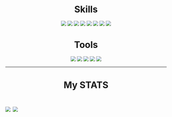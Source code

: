 <h1 align="center">Skills</h1>
<div align="center">
  <img src="https://img.shields.io/badge/-Python-yellow?style=for-the-badge&logo=python&logoColor=white"/>
  <img src="https://img.shields.io/badge/-C-orange?style=for-the-badge&logo=c&logoColor=white"/>
  <img src="https://img.shields.io/badge/-Java-1572B6?style=for-the-badge&logo=java&logoColor=white"/>
  <img src="https://img.shields.io/badge/-Arduino-1572B6?style=for-the-badge&logo=arduino&logoColor=white"/>
  <img src="https://img.shields.io/badge/assembly-%23ED8B00.svg?&style=for-the-badge&logo=automatic&logoColor=white"/>
  <img src="https://img.shields.io/badge/git%20-%FCC624.svg?&style=for-the-badge&logo=git&logoColor=white"/>
  <img src="https://img.shields.io/badge/HTML5-E34F26?style=for-the-badge&logo=html5&logoColor=white"/>
  <img src="https://img.shields.io/badge/CSS3-1572B6?style=for-the-badge&logo=css3&logoColor=white"/>
</div>
<h1 align="center">Tools</h1>
<div align="center">
  <img src="https://img.shields.io/static/v1?label=IDE&message=Eclipse&color=blue&logo=eclipse&style=for-the-badge&logoColor=coral">
  <img src="https://img.shields.io/static/v1?label=Distro&message=Arch&color=blue&logo=arch-linux&style=for-the-badge&logoColor=white">
  <img src="https://img.shields.io/static/v1?label=Shell&message=BASH&color=black&logo=powershell&style=for-the-badge&logoColor=white">
  <img src="https://img.shields.io/static/v1?&label=Editor&message=VS%20Code&logo=visual-studio&style=for-the-badge&logoColor=light%20blue">
  <img src="https://img.shields.io/static/v1?&label=Browser&message=Brave&color=blue&logo=brave&style=for-the-badge&logoColor=yellow">
</div>

---

<h1 align="center">My STATS<h1>

<a href="https://github.com/gyro7/gyro7">
   <img align="center" src="https://github-readme-stats.vercel.app/api/top-langs/?username=gyro7&hide_border=true&theme=radical"/></a>
<a href="https://github.com/gyro7/gyro7">
  <img align="center" src="https://github-readme-stats.gyro7.vercel.app/api?username=gyro7&hide_border=true&show_icons=true&count_private=true&langs_count=10&theme=radical"/>
</a>
